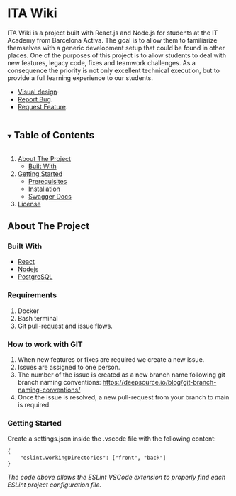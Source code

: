 # ITA Wiki


ITA Wiki is a project built with React.js and Node.js for students at the IT Academy from Barcelona Activa. The goal is to allow them to familiarize themselves with a generic development setup that could be found in other places. One of the purposes of this project is to allow students to deal with new features, legacy code, fixes and teamwork challenges. As a consequence the priority is not only excellent technical execution, but to provide a full learning experience to our students. 
- <a href="https://www.figma.com/file/ScWpDKxEB3wEGbztXMSJO3/MVP-Wiki-IT-Academy">Visual design</a>·
- <a href="https://github.com/it-academyproject/ita-directory/issues">Report Bug</a>.
- <a href="https://github.com/it-academyproject/ita-directory/issues">Request Feature</a>.


<details open="open">
  <summary><h2 style="display: inline-block">Table of Contents</h2></summary>
  <ol>
    <li>
      <a href="#about-the-project">About The Project</a>
      <ul>
        <li><a href="#built-with">Built With</a></li>
      </ul>
    </li>
    <li>
      <a href="#getting-started">Getting Started</a>
      <ul>
        <li><a href="#prerequisites">Prerequisites</a></li>
        <li><a href="#installation">Installation</a></li>
        <li><a href="#swagger-docs">Swagger Docs</a></li>
      </ul>
    </li>
    <li><a href="#license">License</a></li>
  </ol>
</details>

<!-- ABOUT THE PROJECT -->

## About The Project

### Built With

- [React](https://reactjs.org/)
- [Nodejs](https://nodejs.dev/)
- [PostgreSQL](https://www.postgresql.org/)

<!-- GETTING STARTED -->

### Requirements

1. Docker
2. Bash terminal
3. Git pull-request and issue flows.

### How to work with GIT

1. When new features or fixes are required we create a new issue.
2. Issues are assigned to one person.
3. The number of the issue is created as a new branch name following git branch naming conventions: https://deepsource.io/blog/git-branch-naming-conventions/
4. Once the issue is resolved, a new pull-request from your branch to main is required.

### Getting Started
Create a settings.json inside the .vscode file with the following content:
```
{
    "eslint.workingDirectories": ["front", "back"]
}
```
_The code above allows the ESLint VSCode extension to properly find each ESLint project configuration file._

<!-- LICENSE -->

<!-- ## License

Distributed under the MIT License. See `LICENSE` for more information. -->
